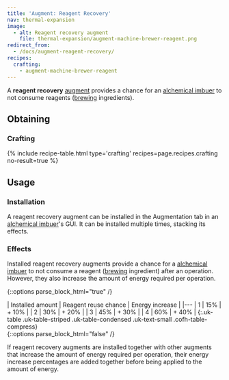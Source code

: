 ```yaml
---
title: 'Augment: Reagent Recovery'
nav: thermal-expansion
image:
  - alt: Reagent recovery augment
    file: thermal-expansion/augment-machine-brewer-reagent.png
redirect_from:
  - /docs/augment-reagent-recovery/
recipes:
  crafting:
    - augment-machine-brewer-reagent
---
```


A **reagent recovery** [augment](/docs/augments/) provides a chance for an
[alchemical imbuer](/docs/alchemical-imbuer/) to not consume reagents
([brewing](https://minecraft.gamepedia.com/Brewing) ingredients).


Obtaining
---------

### Crafting
{% include recipe-table.html type='crafting' recipes=page.recipes.crafting no-result=true %}


Usage
-----

### Installation
A reagent recovery augment can be installed in the Augmentation tab in an
[alchemical imbuer](/docs/alchemical-imbuer/)'s GUI. It can be installed
multiple times, stacking its effects.

### Effects
Installed reagent recovery augments provide a chance for a [alchemical
imbuer](/docs/alchemical-imbuer/) to not consume a reagent
([brewing](https://minecraft.gamepedia.com/Brewing) ingredient) after an
operation. However, they also increase the amount of energy required per
operation.

{::options parse_block_html="true" /}
<div class="uk-overflow-container">
| Installed amount | Reagent reuse chance | Energy increase |
|---
| 1 | 15% | + 10% |
| 2 | 30% | + 20% |
| 3 | 45% | + 30% |
| 4 | 60% | + 40% |
{:.uk-table .uk-table-striped .uk-table-condensed .uk-text-small .cofh-table-compress}
</div>
{::options parse_block_html="false" /}

If reagent recovery augments are installed together with other augments that
increase the amount of energy required per operation, their energy increase
percentages are added together before being applied to the amount of energy.
